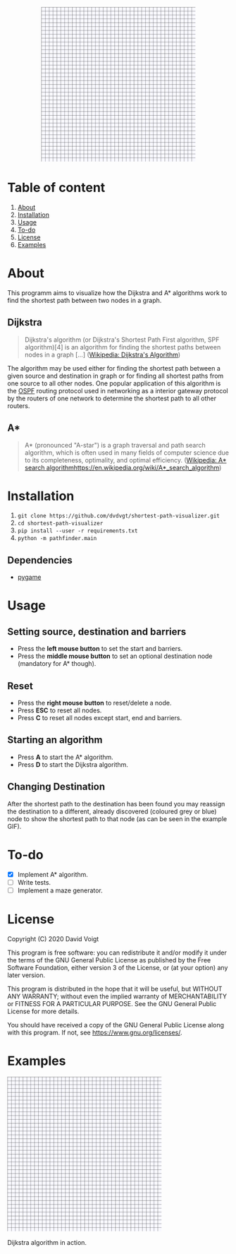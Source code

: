 <p align="center">
<img src="dijkstra.gif" width="350">
</p>

# Table of content
1. [About](#About)
2. [Installation](#Installation)
3. [Usage](#Usage)
4. [To-do](#To-do)
4. [License](#License)
5. [Examples](#Examples)

# About

This programm aims to visualize how the Dijkstra and A* algorithms work to find the shortest path between two nodes in a graph.

## Dijkstra

> Dijkstra's algorithm (or Dijkstra's Shortest Path First algorithm, SPF algorithm)[4] is an algorithm for finding the shortest paths between nodes in a graph [...] ([Wikipedia: Dijkstra's Algorithm](https://en.wikipedia.org/wiki/Dijkstra's_algorithm))

The algorithm may be used either for finding the shortest path between a given source and destination in graph or for finding all shortest paths from one source to all other nodes. 
One popular application of this algorithm is the [OSPF](https://en.wikipedia.org/wiki/Open_Shortest_Path_First) routing protocol used in networking as a interior gateway protocol by the routers of one network to determine the shortest path to all other routers.

## A*

> A* (pronounced "A-star") is a graph traversal and path search algorithm, which is often used in many fields of computer science due to its completeness, optimality, and optimal efficiency. ([Wikipedia: A* search algorithm]()https://en.wikipedia.org/wiki/A*_search_algorithm)

# Installation

1. `git clone https://github.com/dvdvgt/shortest-path-visualizer.git`
2. `cd shortest-path-visualizer`
3. `pip install --user -r requirements.txt`
3. `python -m pathfinder.main`

## Dependencies
- [pygame](https://www.pygame.org)

# Usage

## Setting source, destination and barriers
- Press the **left mouse button** to set the start and barriers.
- Press the **middle mouse button** to set an optional destination node (mandatory for A* though).

## Reset
- Press the **right mouse button** to reset/delete a node.
- Press **ESC** to reset all nodes.
- Press **C** to reset all nodes except start, end and barriers.

## Starting an algorithm
- Press **A** to start the A* algorithm.
- Press **D** to start the Dijkstra algorithm.

## Changing Destination

After the shortest path to the destination has been found you may reassign the destination to a different, already discovered (coloured grey or blue) node to show the shortest path to that node (as can be seen in the example GIF).

# To-do
* [X] Implement A* algorithm.
* [ ] Write tests.
* [ ] Implement a maze generator.

# License

Copyright (C) 2020 David Voigt

This program is free software: you can redistribute it and/or modify
it under the terms of the GNU General Public License as published by
the Free Software Foundation, either version 3 of the License, or
(at your option) any later version.

This program is distributed in the hope that it will be useful,
but WITHOUT ANY WARRANTY; without even the implied warranty of
MERCHANTABILITY or FITNESS FOR A PARTICULAR PURPOSE.  See the
GNU General Public License for more details.

You should have received a copy of the GNU General Public License
along with this program.  If not, see <https://www.gnu.org/licenses/>.

# Examples

<p>
<img src="dijkstra.gif" width="350">
</p>

Dijkstra algorithm in action.

